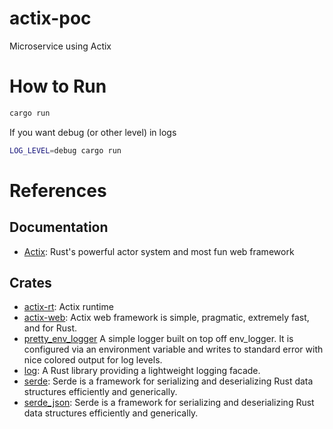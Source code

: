 # actix-poc
Microservice using Actix

# How to Run
```bash
cargo run
```
If you want debug (or other level) in logs
```bash
LOG_LEVEL=debug cargo run
```

# References

## Documentation
* [Actix](https://actix.rs): Rust's powerful actor system and most fun web framework

## Crates
* [actix-rt](https://crates.io/crates/actix-rt): Actix runtime
* [actix-web](https://crates.io/crates/actix-web): Actix web framework is simple, pragmatic, extremely fast, and for Rust.
* [pretty_env_logger](https://crates.io/crates/pretty_env_logger) A simple logger built on top off env_logger. It is configured via an environment variable and writes to standard error with nice colored output for log levels.
* [log](https://crates.io/crates/log): A Rust library providing a lightweight logging facade.
* [serde](https://crates.io/crates/serde): Serde is a framework for serializing and deserializing Rust data structures efficiently and generically.
* [serde_json](https://crates.io/crates/serde_json): Serde is a framework for serializing and deserializing Rust data structures efficiently and generically.
